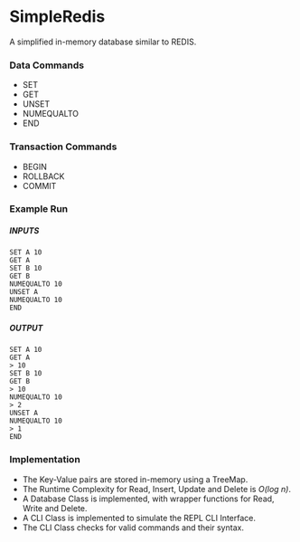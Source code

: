 # SimpleRedis

A simplified in-memory database similar to REDIS.

### Data Commands
* SET
* GET
* UNSET
* NUMEQUALTO
* END

### Transaction Commands
* BEGIN
* ROLLBACK
* COMMIT

### Example Run
##### INPUTS
```
SET A 10
GET A
SET B 10
GET B
NUMEQUALTO 10
UNSET A
NUMEQUALTO 10
END
```
##### OUTPUT
```
SET A 10
GET A
> 10
SET B 10
GET B
> 10
NUMEQUALTO 10
> 2
UNSET A
NUMEQUALTO 10
> 1
END
```
### Implementation

* The Key-Value pairs are stored in-memory using a TreeMap.
* The Runtime Complexity for Read, Insert, Update and Delete is *O(log n)*.
* A Database Class is implemented, with wrapper functions for Read, Write and Delete.
* A CLI Class is implemented to simulate the REPL CLI Interface.
* The CLI Class checks for valid commands and their syntax.